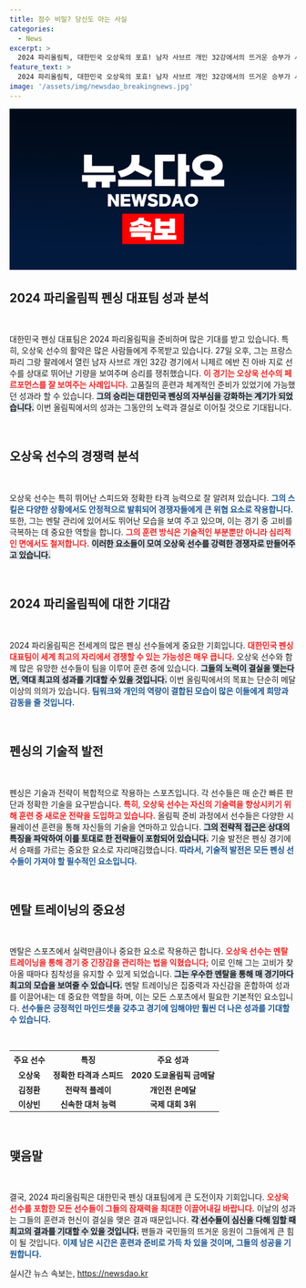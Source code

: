 ```yaml
---
title: 점수 비밀? 당신도 아는 사실
categories:
  - News
excerpt: >
  2024 파리올림픽, 대한민국 오상욱의 포효! 남자 사브르 개인 32강에서의 뜨거운 승부가 시작됐다. 이번 경기에서 그가 보여준 열정과 힘찬 외침이 어떤 결과로 이어질지 기대됩니다!
feature_text: >
  2024 파리올림픽, 대한민국 오상욱의 포효! 남자 사브르 개인 32강에서의 뜨거운 승부가 시작됐다. 이번 경기에서 그가 보여준 열정과 힘찬 외침이 어떤 결과로 이어질지 기대됩니다!
image: '/assets/img/newsdao_breakingnews.jpg'
---
```


<p><img src="/assets/img/newsdao_breakingnews.jpg" alt="flaretime 속보" /></p>

<h2 data-ke-size="size26">2024 파리올림픽 펜싱 대표팀 성과 분석</h2>

<p data-ke-size="size16">&nbsp;</p>

<p data-ke-size="size16">대한민국 펜싱 대표팀은 2024 파리올림픽을 준비하며 많은 기대를 받고 있습니다. 특히, 오상욱 선수의 활약은 많은 사람들에게 주목받고 있습니다. 27일 오후, 그는 프랑스 파리 그랑 팔레에서 열린 남자 사브르 개인 32강 경기에서 니제르 에반 진 아바 지로 선수를 상대로 뛰어난 기량을 보여주며 승리를 쟁취했습니다. <b><span style="color: #ee2323;">이 경기는 오상욱 선수의 페르포먼스를 잘 보여주는 사례입니다.</span></b> 고품질의 훈련과 체계적인 준비가 있었기에 가능했던 성과라 할 수 있습니다. <b><span style="background-color: #21538527;">그의 승리는 대한민국 펜싱의 자부심을 강화하는 계기가 되었습니다.</span></b> 이번 올림픽에서의 성과는 그동안의 노력과 결실로 이어질 것으로 기대됩니다.</p>

<p data-ke-size="size16">&nbsp;</p>

<h2 data-ke-size="size26">오상욱 선수의 경쟁력 분석</h2>

<p data-ke-size="size16">&nbsp;</p>

<p data-ke-size="size16">오상욱 선수는 특히 뛰어난 스피드와 정확한 타격 능력으로 잘 알려져 있습니다. <b><span style="color: #1a5490;">그의 스킬은 다양한 상황에서도 안정적으로 발휘되어 경쟁자들에게 큰 위협 요소로 작용합니다.</span></b> 또한, 그는 멘탈 관리에 있어서도 뛰어난 모습을 보여 주고 있으며, 이는 경기 중 고비를 극복하는 데 중요한 역할을 합니다. <b><span style="color: #ee2323;">그의 훈련 방식은 기술적인 부분뿐만 아니라 심리적인 면에서도 철저합니다.</span></b> <b><span style="background-color: #21538527;">이러한 요소들이 모여 오상욱 선수를 강력한 경쟁자로 만들어주고 있습니다.</span></b></p>

<p data-ke-size="size16">&nbsp;</p>

<h2 data-ke-size="size26">2024 파리올림픽에 대한 기대감</h2>

<p data-ke-size="size16">&nbsp;</p>

<p data-ke-size="size16">2024 파리올림픽은 전세계의 많은 펜싱 선수들에게 중요한 기회입니다. <b><span style="color: #ee2323;">대한민국 펜싱 대표팀이 세계 최고의 자리에서 경쟁할 수 있는 가능성은 매우 큽니다.</span></b> 오상욱 선수와 함께 많은 유망한 선수들이 팀을 이루어 훈련 중에 있습니다. <b><span style="background-color: #21538527;">그들의 노력이 결실을 맺는다면, 역대 최고의 성과를 기대할 수 있을 것입니다.</span></b> 이번 올림픽에서의 목표는 단순히 메달 이상의 의의가 있습니다. <b><span style="color: #1a5490;">팀워크와 개인의 역량이 결합된 모습이 많은 이들에게 희망과 감동을 줄 것입니다.</span></b></p>

<p data-ke-size="size16">&nbsp;</p>

<h2 data-ke-size="size26">펜싱의 기술적 발전</h2>

<p data-ke-size="size16">&nbsp;</p>

<p data-ke-size="size16">펜싱은 기술과 전략이 복합적으로 작용하는 스포츠입니다. 각 선수들은 매 순간 빠른 판단과 정확한 기술을 요구받습니다. <b><span style="color: #ee2323;">특히, 오상욱 선수는 자신의 기술력을 향상시키기 위해 훈련 중 새로운 전략을 도입하고 있습니다.</span></b> 올림픽 준비 과정에서 선수들은 다양한 시뮬레이션 훈련을 통해 자신들의 기술을 연마하고 있습니다. <b><span style="background-color: #21538527;">그의 전략적 접근은 상대의 특징을 파악하여 이를 토대로 한 전략들이 포함되어 있습니다.</span></b> 기술 발전은 펜싱 경기에서 승패를 가르는 중요한 요소로 자리매김했습니다. <b><span style="color: #1a5490;">따라서, 기술적 발전은 모든 펜싱 선수들이 가져야 할 필수적인 요소입니다.</span></b></p>

<p data-ke-size="size16">&nbsp;</p>

<h2 data-ke-size="size26">멘탈 트레이닝의 중요성</h2>

<p data-ke-size="size16">&nbsp;</p>

<p data-ke-size="size16">멘탈은 스포츠에서 실력만큼이나 중요한 요소로 작용하곤 합니다. <b><span style="color: #ee2323;">오상욱 선수는 멘탈 트레이닝을 통해 경기 중 긴장감을 관리하는 법을 익혔습니다;</span></b> 이로 인해 그는 고비가 찾아올 때마다 침착성을 유지할 수 있게 되었습니다. <b><span style="background-color: #21538527;">그는 우수한 멘탈을 통해 매 경기마다 최고의 모습을 보여줄 수 있습니다.</span></b> 멘탈 트레이닝은 집중력과 자신감을 혼합하여 성과를 이끌어내는 데 중요한 역할을 하며, 이는 모든 스포츠에서 필요한 기본적인 요소입니다. <b><span style="color: #1a5490;">선수들은 긍정적인 마인드셋을 갖추고 경기에 임해야만 훨씬 더 나은 성과를 기대할 수 있습니다.</span></b></p>

<p data-ke-size="size16">&nbsp;</p>

<table style="width: 100%;">
    <tr>
        <td style="text-align: center; height: 25px;"><b>주요 선수</b></td>
        <td style="text-align: center; height: 25px;"><b>특징</b></td>
        <td style="text-align: center; height: 25px;"><b>주요 성과</b></td>
    </tr>
    <tr>
        <td style="text-align: center; height: 17px;"><b>오상욱</b></td>
        <td style="text-align: center; height: 17px;"><b>정확한 타격과 스피드</b></td>
        <td style="text-align: center; height: 17px;"><b>2020 도쿄올림픽 금메달</b></td>
    </tr>
    <tr>
        <td style="text-align: center; height: 17px;"><b>김정환</b></td>
        <td style="text-align: center; height: 17px;"><b>전략적 플레이</b></td>
        <td style="text-align: center; height: 17px;"><b>개인전 은메달</b></td>
    </tr>
    <tr>
        <td style="text-align: center; height: 17px;"><b>이상빈</b></td>
        <td style="text-align: center; height: 17px;"><b>신속한 대처 능력</b></td>
        <td style="text-align: center; height: 17px;"><b>국제 대회 3위</b></td>
    </tr>
</table>

<p data-ke-size="size16">&nbsp;</p>

<h2 data-ke-size="size26">맺음말</h2>

<p data-ke-size="size16">&nbsp;</p>

<p data-ke-size="size16">결국, 2024 파리올림픽은 대한민국 펜싱 대표팀에게 큰 도전이자 기회입니다. <b><span style="color: #ee2323;">오상욱 선수를 포함한 모든 선수들이 그들의 잠재력을 최대한 이끌어내길 바랍니다.</span></b> 이날의 성과는 그들의 훈련과 헌신이 결실을 맺은 결과 때문입니다. <b><span style="background-color: #21538527;">각 선수들이 심신을 다해 임할 때 최고의 결과를 기대할 수 있을 것입니다.</span></b> 팬들과 국민들의 뜨거운 응원이 그들에게 큰 힘이 될 것입니다. <b><span style="color: #1a5490;">이제 남은 시간은 훈련과 준비로 가득 차 있을 것이며, 그들의 성공을 기원합니다.</span></b></p>
실시간 뉴스 속보는, <a href="https://newsdao.kr" rel="dofollow">https://newsdao.kr</a>


